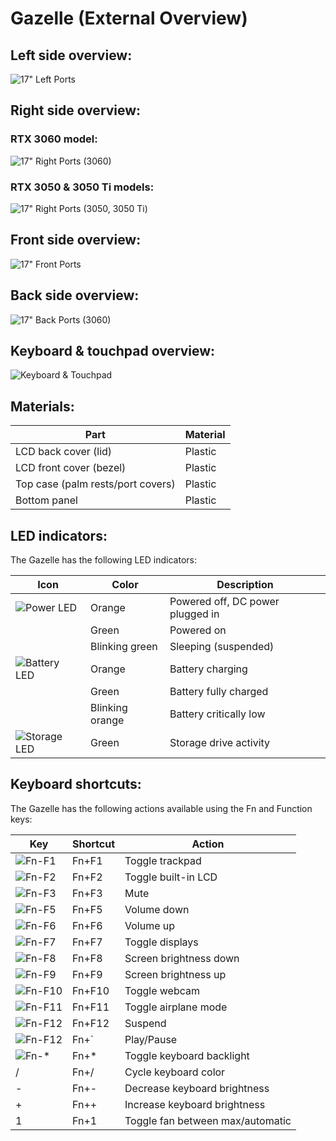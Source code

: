 # Gazelle (External Overview)

## Left side overview:

![17" Left Ports](./img/ports-left-17.webp)

## Right side overview:

### RTX 3060 model:

![17" Right Ports (3060)](./img/ports-right-17-3060.webp)

### RTX 3050 & 3050 Ti models:

![17" Right Ports (3050, 3050 Ti)](./img/ports-right-17-3050x.webp)

## Front side overview:

![17" Front Ports](./img/ports-front-17.webp)

## Back side overview:

![17" Back Ports (3060)](./img/ports-back-17.webp)

## Keyboard & touchpad overview:

![Keyboard & Touchpad](./img/keyboard-touchpad.webp)

## Materials:

|Part                              |Material |
|----------------------------------|---------|
|LCD back cover (lid)              |Plastic  |
|LCD front cover (bezel)           |Plastic  |
|Top case (palm rests/port covers) |Plastic  |
|Bottom panel                      |Plastic  |

## LED indicators:

The Gazelle has the following LED indicators:

|Icon                                    |Color          |Description                      |
|----------------------------------------|---------------|---------------------------------|
|![Power LED](./img/led-power.png)       |Orange         |Powered off, DC power plugged in |
|                                        |Green          |Powered on                       |
|                                        |Blinking green |Sleeping (suspended)             |
|![Battery LED](./img/led-battery.png)   |Orange         |Battery charging                 |
|                                        |Green          |Battery fully charged            |
|                                        |Blinking orange|Battery critically low           |
|![Storage LED](./img/led-storage.png)   |Green          |Storage drive activity           |

## Keyboard shortcuts:

The Gazelle has the following actions available using the Fn and Function keys:

|Key                        |Shortcut|Action                          |
|---------------------------|--------|--------------------------------|
|![Fn-F1](./img/fn-f1.png)  |Fn+F1   |Toggle trackpad                 |
|![Fn-F2](./img/fn-f2.png)  |Fn+F2   |Toggle built-in LCD             |
|![Fn-F3](./img/fn-f3.png)  |Fn+F3   |Mute                            |
|![Fn-F5](./img/fn-f5.png)  |Fn+F5   |Volume down                     |
|![Fn-F6](./img/fn-f6.png)  |Fn+F6   |Volume up                       |
|![Fn-F7](./img/fn-f7.png)  |Fn+F7   |Toggle displays                 |
|![Fn-F8](./img/fn-f8.png)  |Fn+F8   |Screen brightness down          |
|![Fn-F9](./img/fn-f9.png)  |Fn+F9   |Screen brightness up            |
|![Fn-F10](./img/fn-f10.png)|Fn+F10  |Toggle webcam                   |
|![Fn-F11](./img/fn-f11.png)|Fn+F11  |Toggle airplane mode            |
|![Fn-F12](./img/fn-f12.png)|Fn+F12  |Suspend                         |
|![Fn-F12](./img/fn-dia.jpg)|Fn+`    |Play/Pause                      |
|![Fn-*](./img/fn-star.png) |Fn+*    |Toggle keyboard backlight       |
|/                          |Fn+/    |Cycle keyboard color            |
|-                          |Fn+-    |Decrease keyboard brightness    |
|+                          |Fn++    |Increase keyboard brightness    |
|1                          |Fn+1    |Toggle fan between max/automatic|
